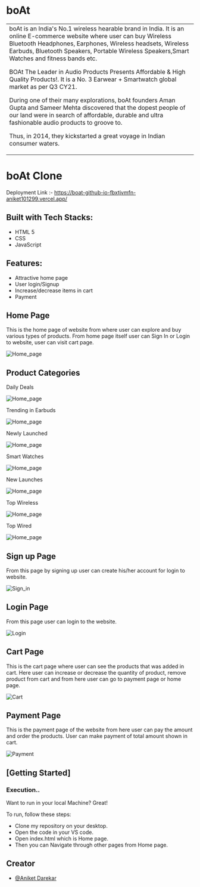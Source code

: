 # boAt

<table>
<tr>
<td>
boAt is an India's No.1 wireless hearable brand in India. It is an online E-commerce website where user can buy Wireless Bluetooth Headphones, Earphones, Wireless headsets, Wireless Earbuds, Bluetooth Speakers, Portable Wireless Speakers,Smart Watches and fitness bands etc.

BOAt The Leader in Audio Products Presents Affordable & High Quality Products!. It is a No. 3 Earwear + Smartwatch global market as per Q3 CY21.

During one of their many explorations, boAt founders Aman Gupta and Sameer Mehta discovered that the dopest people of our land were in search of affordable, durable and ultra fashionable audio products to groove to.

Thus, in 2014, they kickstarted a great voyage in Indian consumer waters.

</td>
</tr>
</table>

# boAt Clone

Deployment Link :- https://boat-github-io-fbxtjvmfn-aniket101299.vercel.app/

## Built with Tech Stacks:

- HTML 5
- CSS
- JavaScript

## Features:

- Attractive home page
- User login/Signup
- Increase/decrease items in cart
- Payment

## Home Page

This is the home page of website from where user can explore and buy various types of products. From home page itself user can Sign In or Login to website, user can visit cart page.

![Home_page](https://user-images.githubusercontent.com/91543059/159108856-705d397a-2eb2-4944-998f-417e9f220de6.png)

## Product Categories

Daily Deals

![Home_page](https://user-images.githubusercontent.com/91543059/159109023-d3138610-cf44-49d8-8e32-e58c0c550801.png)

Trending in Earbuds

![Home_page](https://user-images.githubusercontent.com/91543059/159109114-633a02a5-fb2c-4be5-a4c9-97da9eaa4131.png)

Newly Launched

![Home_page](https://user-images.githubusercontent.com/91543059/159109199-9cae1f8b-755c-4f6b-8ed5-a560ff7efdcb.png)

Smart Watches

![Home_page](https://user-images.githubusercontent.com/91543059/159109217-ece8f2c9-584e-4929-bb9f-501f4584d887.png)

New Launches

![Home_page](https://user-images.githubusercontent.com/91543059/159109281-626dbd2a-9d6d-41d8-95a2-c4f7b75d556f.png)

Top Wireless

![Home_page](https://user-images.githubusercontent.com/91543059/159109298-1b5b4f03-7289-4824-834b-812b2df885bd.png)

Top Wired

![Home_page](https://user-images.githubusercontent.com/91543059/159109314-18578c88-5502-48be-9798-09f884dd28b4.png)

## Sign up Page

From this page by signing up user can create his/her account for login to website.

![Sign_in](https://user-images.githubusercontent.com/91543059/159109462-37aa8668-3aa1-42f0-bd53-ae3c748f73ee.png)

## Login Page

From this page user can login to the website.

![Login](https://user-images.githubusercontent.com/91543059/159109515-26188de8-f5a5-41c9-af61-ae54cba433bd.png)

## Cart Page

This is the cart page where user can see the products that was added in cart. Here user can increase or decrease the quantity of product, remove product from cart and from here user can go to payment page or home page.

![Cart](https://user-images.githubusercontent.com/91543059/159109631-a3c897f1-2f1a-4b40-8bc6-589b0d58ea1e.png)

## Payment Page

This is the payment page of the website from here user can pay the amount and order the products. User can make payment of total amount shown in cart.

![Payment](https://user-images.githubusercontent.com/91543059/159109905-6738dce1-01d3-4c22-bc0a-d581fef41b26.png)

## [Getting Started]

### Execution..

Want to run in your local Machine? Great!

To run, follow these steps:

- Clone my repository on your desktop.
- Open the code in your VS code.
- Open index.html which is Home page.
- Then you can Navigate through other pages from Home page.

## Creator

- [@Aniket Darekar]()

